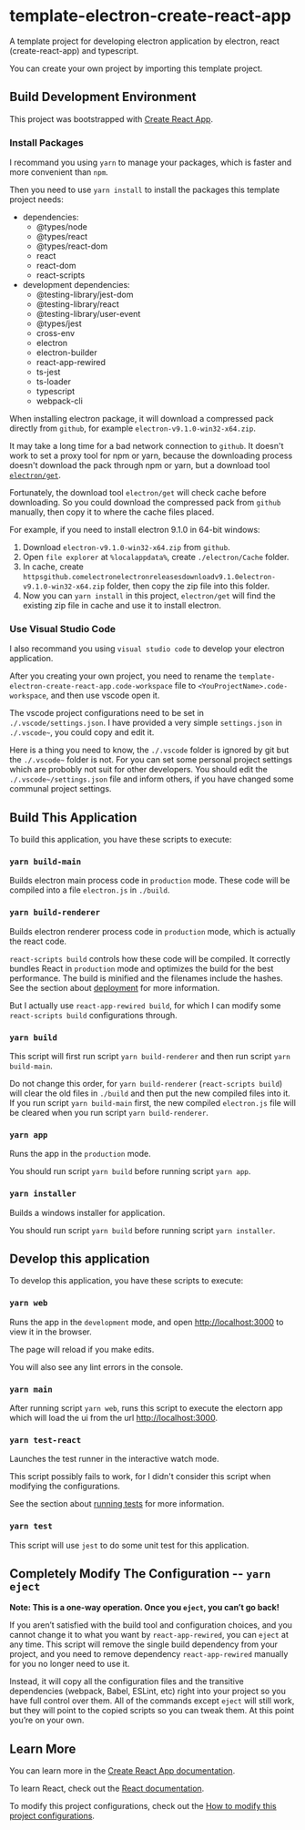 # template-electron-create-react-app

A template project for developing electron application by electron, react (create-react-app) and typescript.

You can create your own project by importing this template project.

## Build Development Environment

This project was bootstrapped with [Create React App](https://github.com/facebook/create-react-app).

### Install Packages

I recommand you using `yarn` to manage your packages, which is faster and more convenient than `npm`.

Then you need to use `yarn install` to install the packages this template project needs:
- dependencies:
    - @types/node
    - @types/react
    - @types/react-dom
    - react
    - react-dom
    - react-scripts
- development dependencies:
    - @testing-library/jest-dom
    - @testing-library/react
    - @testing-library/user-event
    - @types/jest
    - cross-env
    - electron
    - electron-builder
    - react-app-rewired
    - ts-jest
    - ts-loader
    - typescript
    - webpack-cli

When installing electron package, it will download a compressed pack directly from `github`, for example `electron-v9.1.0-win32-x64.zip`.

It may take a long time for a bad network connection to `github`. It doesn't work to set a proxy tool for npm or yarn, because the downloading process doesn't download the pack through npm or yarn, but a download tool [`electron/get`](https://github.com/electron/get).

Fortunately, the download tool `electron/get` will check cache before downloading. So you could download the compressed pack from `github` manually, then copy it to where the cache files placed.

For example, if you need to install electron 9.1.0 in 64-bit windows:
1. Download `electron-v9.1.0-win32-x64.zip` from `github`.
2. Open `file explorer` at `%localappdata%`, create `./electron/Cache` folder.
3. In cache, create `httpsgithub.comelectronelectronreleasesdownloadv9.1.0electron-v9.1.0-win32-x64.zip` folder, then copy the zip file into this folder.
4. Now you can `yarn install` in this project, `electron/get` will find the existing zip file in cache and use it to install electron.

### Use Visual Studio Code

I also recommand you using `visual studio code` to develop your electron application.

After you creating your own project, you need to rename the `template-electron-create-react-app.code-workspace` file to `<YouProjectName>.code-workspace`, and then use vscode open it.

The vscode project configurations need to be set in `./.vscode/settings.json`. I have provided a very simple `settings.json` in `./.vscode~`, you could copy and edit it.

Here is a thing you need to know, the `./.vscode` folder is ignored by git but the `./.vscode~` folder is not. For you can set some personal project settings which are probobly not suit for other developers. You should edit the `./.vscode~/settings.json` file and inform others, if you have changed some communal project settings.

## Build This Application

To build this application, you have these scripts to execute:

### `yarn build-main`

Builds electron main process code in `production` mode. These code will be compiled into a file `electron.js` in `./build`.

### `yarn build-renderer`

Builds electron renderer process code in `production` mode, which is actually the react code.

`react-scripts build` controls how these code will be compiled. It correctly bundles React in `production` mode and optimizes the build for the best performance. The build is minified and the filenames include the hashes. See the section about [deployment](https://facebook.github.io/create-react-app/docs/deployment) for more information.

But I actually use `react-app-rewired build`, for which I can modify some `react-scripts build` configurations through.

### `yarn build`

This script will first run script `yarn build-renderer` and then run script `yarn build-main`.

Do not change this order, for `yarn build-renderer` (`react-scripts build`) will clear the old files in `./build` and then put the new compiled files into it. If you run script `yarn build-main` first, the new compiled `electron.js` file will be cleared when you run script `yarn build-renderer`.

### `yarn app`

Runs the app in the `production` mode.

You should run script `yarn build` before running script `yarn app`.

### `yarn installer`

Builds a windows installer for application.

You should run script `yarn build` before running script `yarn installer`.

## Develop this application

To develop this application, you have these scripts to execute:

### `yarn web`

Runs the app in the `development` mode, and open [http://localhost:3000](http://localhost:3000) to view it in the browser.

The page will reload if you make edits.

You will also see any lint errors in the console.

### `yarn main`

After running script `yarn web`, runs this script to execute the electorn app which will load the ui from the url [http://localhost:3000](http://localhost:3000).

### `yarn test-react`

Launches the test runner in the interactive watch mode.

This script possibly fails to work, for I didn't consider this script when modifying the configurations.

See the section about [running tests](https://facebook.github.io/create-react-app/docs/running-tests) for more information.

### `yarn test`

This script will use `jest` to do some unit test for this application.

## Completely Modify The Configuration -- `yarn eject`

**Note: This is a one-way operation. Once you `eject`, you can’t go back!**

If you aren’t satisfied with the build tool and configuration choices, and you cannot change it to what you want by `react-app-rewired`, you can `eject` at any time. This script will remove the single build dependency from your project, and you need to remove dependency `react-app-rewired` manually for you no longer need to use it.

Instead, it will copy all the configuration files and the transitive dependencies (webpack, Babel, ESLint, etc) right into your project so you have full control over them. All of the commands except `eject` will still work, but they will point to the copied scripts so you can tweak them. At this point you’re on your own.

## Learn More

You can learn more in the [Create React App documentation](https://facebook.github.io/create-react-app/docs/getting-started).

To learn React, check out the [React documentation](https://reactjs.org/).

To modify this project configurations, check out the [How to modify this project configurations](./configs/README.md).
